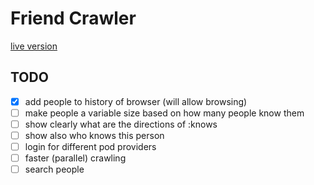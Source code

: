 # Friend Crawler

[live version](https://friends.livegraph.org)

## TODO

- [x] add people to history of browser (will allow browsing)
- [ ] make people a variable size based on how many people know them
- [ ] show clearly what are the directions of :knows
- [ ] show also who knows this person
- [ ] login for different pod providers
- [ ] faster (parallel) crawling
- [ ] search people
